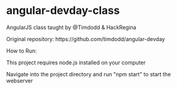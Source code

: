 # angular-devday-class
AngularJS class taught by @Timdodd &amp; HackRegina
<p>Original repository: https://github.com/timdodd/angular-devday</p>

<p>How to Run:</p>
<p>This project requires node.js installed on your computer</p>
<p>Navigate into the project directory and run "npm start" to start the webserver</p>
